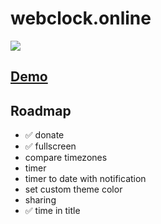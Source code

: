 # webclock.online

![](https://img.shields.io/github/issues/PavelGonzales/clock-ssr.svg)

## [Demo](https://webclock.online)
## Roadmap

- ✅ donate
- ✅ fullscreen
- compare timezones
- timer
- timer to date with notification
- set custom theme color
- sharing
- ✅ time in title
